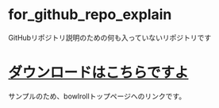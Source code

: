 # for_github_repo_explain
GitHubリポジトリ説明のための何も入っていないリポジトリです

# [ダウンロードはこちらですよ](https://bowlroll.net/)
サンプルのため、bowlrollトップページへのリンクです。

